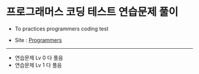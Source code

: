 # 프로그래머스 코딩 테스트 연습문제 풀이

- To practices programmers coding test  

- Site : [Programmers](https://school.programmers.co.kr/learn/challenges?order=acceptance_desc&page=1)  

---
- 연습문제 Lv 0 다 풀음  
- 연습문제 Lv 1 다 풀음

